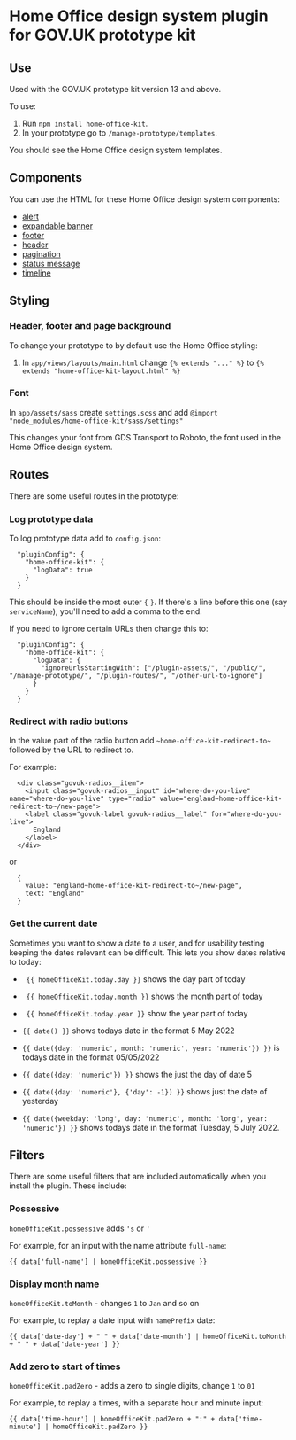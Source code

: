 # Home Office design system plugin for GOV.UK prototype kit

## Use

Used with the GOV.UK prototype kit version 13 and above.

To use:

1. Run `npm install home-office-kit`.
2. In your prototype go to `/manage-prototype/templates`.

You should see the Home Office design system templates.

## Components

You can use the HTML for these Home Office design system components:

* [alert](https://design.homeoffice.gov.uk/components?name=Alert)
* [expandable banner](https://design.homeoffice.gov.uk/components?name=Expandable%20banner)
* [footer](https://design.homeoffice.gov.uk/components?name=Footer)
* [header](https://design.homeoffice.gov.uk/components?name=Header)
* [pagination](https://design.homeoffice.gov.uk/components?name=Pagination)
* [status message](https://design.homeoffice.gov.uk/components?name=Status%20message)
* [timeline](https://design.homeoffice.gov.uk/components?name=Timeline)

## Styling

### Header, footer and page background
To change your prototype to by default use the Home Office styling:
1. In `app/views/layouts/main.html` change `{% extends "..." %}` to `{% extends "home-office-kit-layout.html" %}`

### Font

In `app/assets/sass` create `settings.scss` and add `@import "node_modules/home-office-kit/sass/settings"`

This changes your font from GDS Transport to Roboto, the font used in the Home Office design system.

## Routes

There are some useful routes in the prototype:

### Log prototype data
To log prototype data add to `config.json`:

```
  "pluginConfig": {
    "home-office-kit": {
      "logData": true
    }
  }
```

This should be inside the most outer `{` `}`. If there's a line before this one (say `serviceName`), you'll need to add a comma to the end.

If you need to ignore certain URLs then change this to:

```
  "pluginConfig": {
    "home-office-kit": {
      "logData": {
        "ignoreUrlsStartingWith": ["/plugin-assets/", "/public/", "/manage-prototype/", "/plugin-routes/", "/other-url-to-ignore"]
      }
    }
  }
```

### Redirect with radio buttons

In the value part of the radio button add `~home-office-kit-redirect-to~` followed by the URL to redirect to.

For example:
```
  <div class="govuk-radios__item">
    <input class="govuk-radios__input" id="where-do-you-live" name="where-do-you-live" type="radio" value="england~home-office-kit-redirect-to~/new-page">
    <label class="govuk-label govuk-radios__label" for="where-do-you-live">
      England
    </label>
  </div>
```
or
```
  {
    value: "england~home-office-kit-redirect-to~/new-page",
    text: "England"
  }
```
### Get the current date

Sometimes you want to show a date to a user, and for usability testing keeping the dates relevant can be difficult. This lets you show dates relative to today:

- ` {{ homeOfficeKit.today.day }}` shows the day part of today
- ` {{ homeOfficeKit.today.month }}` shows the month part of today
- ` {{ homeOfficeKit.today.year }}` show the year part of today

- ` {{ date() }} ` shows todays date in the format 5 May 2022
- ` {{ date({day: 'numeric', month: 'numeric', year: 'numeric'}) }} ` is todays date in the format 05/05/2022
- ` {{ date({day: 'numeric'}) }} ` shows the just the day of date 5
- ` {{ date({day: 'numeric'}, {'day': -1}) }} ` shows just the date of yesterday
- ` {{ date({weekday: 'long', day: 'numeric', month: 'long', year: 'numeric'}) }} ` shows todays date in the format Tuesday, 5 July 2022.

## Filters

There are some useful filters that are included automatically when you install the plugin. These include:

### Possessive
`homeOfficeKit.possessive` adds `'s` or `'`

For example, for an input with the name attribute `full-name`:
```
{{ data['full-name'] | homeOfficeKit.possessive }}
```

### Display month name
`homeOfficeKit.toMonth` - changes `1` to `Jan` and so on

For example, to replay a date input with `namePrefix` date:
```
{{ data['date-day'] + " " + data['date-month'] | homeOfficeKit.toMonth + " " + data['date-year'] }}
```

### Add zero to start of times
`homeOfficeKit.padZero` - adds a zero to single digits, change `1` to `01`

For example, to replay a times, with a separate hour and minute input:
```
{{ data['time-hour'] | homeOfficeKit.padZero + ":" + data['time-minute'] | homeOfficeKit.padZero }}
```
